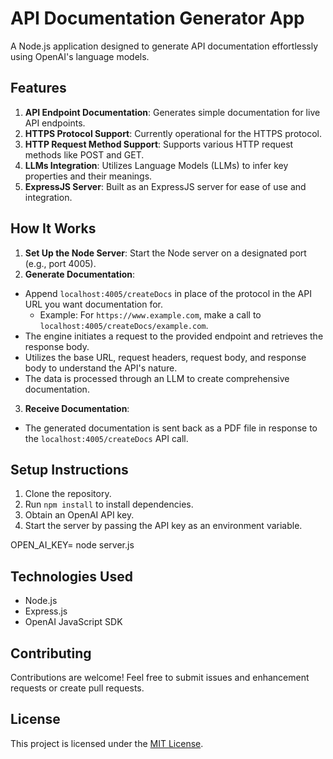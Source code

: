 # API Documentation Generator App

A Node.js application designed to generate API documentation effortlessly using OpenAI's language models.

## Features

1. **API Endpoint Documentation**: Generates simple documentation for live API endpoints.
2. **HTTPS Protocol Support**: Currently operational for the HTTPS protocol.
3. **HTTP Request Method Support**: Supports various HTTP request methods like POST and GET.
4. **LLMs Integration**: Utilizes Language Models (LLMs) to infer key properties and their meanings.
5. **ExpressJS Server**: Built as an ExpressJS server for ease of use and integration.

## How It Works

1. **Set Up the Node Server**: Start the Node server on a designated port (e.g., port 4005).
2. **Generate Documentation**:
- Append `localhost:4005/createDocs` in place of the protocol in the API URL you want documentation for.
  - Example: For `https://www.example.com`, make a call to `localhost:4005/createDocs/example.com`.
- The engine initiates a request to the provided endpoint and retrieves the response body.
- Utilizes the base URL, request headers, request body, and response body to understand the API's nature.
- The data is processed through an LLM to create comprehensive documentation.
3. **Receive Documentation**:
- The generated documentation is sent back as a PDF file in response to the `localhost:4005/createDocs` API call.

## Setup Instructions

1. Clone the repository.
2. Run `npm install` to install dependencies.
3. Obtain an OpenAI API key.
4. Start the server by passing the API key as an environment variable.

OPEN_AI_KEY=<key string> node server.js

## Technologies Used

- Node.js
- Express.js
- OpenAI JavaScript SDK

## Contributing

Contributions are welcome! Feel free to submit issues and enhancement requests or create pull requests.

## License

This project is licensed under the [MIT License](link-to-your-license).
